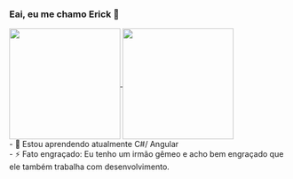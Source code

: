 ### Eai, eu me chamo Erick 👋
<a href="https://github-readme-stats.vercel.app/api?username=Exacttime">
  <img height=200 align="center" src="https://github-readme-stats.vercel.app/api?username=Exacttime&theme=dracula&show_icons=true" />
</a>
<a href="https://github.com/Exacttime/convoychat">
  <img height=200 align="center" src="https://github-readme-stats.vercel.app/api/top-langs?username=Exacttime&layout=compact&langs_count=8&card_width=320&theme=dracula&show_icons=true" />
</a></br>
- 🌱 Estou aprendendo atualmente C#/ Angular<br>
- ⚡ Fato engraçado: Eu tenho um irmão gêmeo e acho bem engraçado que ele também trabalha com desenvolvimento.
  
